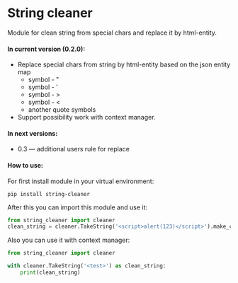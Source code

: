 # String cleaner
Module for clean string from special chars and replace it by html-entity.

#### In current version (0.2.0):
* Replace special chars from string by html-entity based on the json entity map
    * symbol - "
    * symbol - '
    * symbol - >
    * symbol - <
    * another quote symbols
* Support possibility work with context manager.

#### In next versions:
* 0.3 — additional users rule for replace

#### How to use:
For first install module in your virtual environment:
```commandline
pip install string-cleaner
```
After this you can import this module and use it:
```python
from string_cleaner import cleaner
clean_string = cleaner.TakeString('<script>alert(123)</script>').make_clean_string()
```

Also you can use it with context manager:
```python
from string_cleaner import cleaner

with cleaner.TakeString('<test>') as clean_string:
    print(clean_string)
```